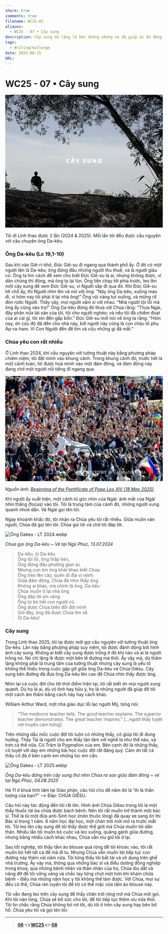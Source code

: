 ```yaml
---
share: true
comments: true
filename: WC25-07
aliases:
  - WC25 - 07 • Cây sung
description: Cây sung dù lặng lẽ bên đường nhưng nó đã giúp ai đó đứng lên và gặp được Chúa
tags:
  - WritingChallenge
date: 2025-08-15
URL:
---
```

# WC25 - 07 • Cây sung  
  
![WC25 - 07-1754914515351.webp](../assets/img/WC25%20-%2007-1754914515351.webp)  
  
Tôi đi Linh thao được 2 lần (2024 & 2025). Mỗi lần tôi đều được cầu nguyện với câu chuyện ông Da-kêu.   
  
### Ông Da-kêu (Lc 19,1-10)  
  
Sau khi vào Giê-ri-khô, Đức Giê-su đi ngang qua thành phố ấy. Ở đó có một người tên là Da-kêu; ông đứng đầu những người thu thuế, và là người giàu có. Ông ta tìm cách để xem cho biết Đức Giê-su là ai, nhưng không được, vì dân chúng thì đông, mà ông ta lại lùn. Ông liền chạy tới phía trước, leo lên một cây sung để xem Đức Giê-su, vì Người sắp đi qua đó. Khi Đức Giê-su tới chỗ ấy, thì Người nhìn lên và nói với ông: “Này ông Da-kêu, xuống mau đi, vì hôm nay tôi phải ở lại nhà ông!” Ông vội vàng tụt xuống, và mừng rỡ đón rước Người. Thấy vậy, mọi người xầm xì với nhau: “Nhà người tội lỗi mà ông ấy cũng vào trọ!” Ông Da-kêu đứng đó thưa với Chúa rằng: “Thưa Ngài, đây phân nửa tài sản của tôi, tôi cho người nghèo; và nếu tôi đã chiếm đoạt của ai cái gì, tôi xin đền gấp bốn.” Đức Giê-su mới nói về ông ta rằng: “Hôm nay, ơn cứu độ đã đến cho nhà này, bởi người này cũng là con cháu tổ phụ Áp-ra-ham. Vì Con Người đến để tìm và cứu những gì đã mất.”  
  
### Chúa yêu con rất nhiều  
  
Ở Linh thao 2024, khi cầu nguyện với tường thuật này bằng phương pháp chiêm niệm, tôi đặt mình vào khung cảnh. Trong khung cảnh đó, trước hết là một cảnh toàn, tôi được hoà mình vào một đám đông, và đám đông này đang chờ một người nổi tiếng đi ngang qua.  
  
![WC25 - 07-1755246143439.webp](../assets/img/WC25%20-%2007-1755246143439.webp)  
  
*Nguồn ảnh: [Beginning of the Pontificate of Pope Leo XIV (18 May 2025)](https://www.vatican.va/content/photogallery/en/eventi/inizio-pontificato-leone-xiv.html)*  
  
Khi người ấy xuất hiện, một cảnh từ góc nhìn của Ngài: ánh mắt của Ngài nhìn thẳng (focus) vào tôi. Tôi là trung tâm của cảnh đó, những người xung quanh nhoè dần. Và Ngài gọi tên tôi.  
  
Ngay khoảnh khắc đó, tôi nhận ra Chúa yêu tôi rất nhiều. Giữa muôn vàn người, Chúa đã gọi tên tôi. Chúa gọi tôi và chờ tôi đáp lời.  
  
![Ông Dakeu - LT 2024.webp](../assets/img/%C3%94ng%20Dakeu%20-%20LT%202024.webp)  
  
*Chúa gọi ông Da-kêu ~ Vẽ tại Ngũ Phúc, 13.07.2024*  
  
> Da-kêu, ôi Da-kêu  
> Ông tội lỗi, ông thấp hèn,  
> Ông đứng đầu phường gian ác  
> Nhưng con tim ông khát khao biết Chúa  
> Ông trèo lên cây, quên đi địa vị mình  
> Giữa đám đông, Chúa đã nhìn thấy ông  
> Không ai khác, mà chính là ông, Da-kêu  
> Chúa muốn ở lại nhà ông  
> Ông đáp lời xin vâng  
> Ông từ bỏ hết con người cũ  
> Ông được Chúa biến đổi đời mình  
> Giờ đây, ông đã được Chúa tìm về.  
> Ôi Da-kêu!  
  
### Cây sung  
  
Trong Linh thao 2025, tôi lại được mời gọi cầu nguyện với tường thuật ông Da-kêu. Lần này bằng phương pháp suy niệm, tôi được đánh động bởi hình ảnh cây sung. Không ai biết cây sung được trồng ở đó khi nào và ai là người trồng nó. Nó chỉ lặng lẽ được một bên lề đường mà thôi. Ấy vậy mà, dù thầm lặng không phải là trung tâm của tường thuật nhưng cây sung là yếu tố không thể thiếu trong cuộc gặp gỡ giữa ông Da-kêu và Chúa Giêsu. Cây sung bên đường đã đưa ông Da-kêu lên cao để Chúa nhìn thấy được ông.  
  
Nhìn lại cả cuộc đời cho tới thời điểm hiện tại, tôi rất biết ơn mọi người xung quanh. Dù họ là ai, dù vô tình hay hữu ý, họ là những người đã giúp đỡ tôi một cách âm thầm bằng cách này hay cách khác.   
  
William Arthur Ward, một nhà giáo dục lỗi lạc người Mỹ, từng nói:  
  
> "The mediocre teacher tells. The good teacher explains. The superior teacher demonstrates. The great teacher inspires." [...người thầy tuyệt vời truyền cảm hứng].  
  
Trên những dấu mốc cuộc đời tôi luôn có những thầy, cô giúp tôi đi đúng hướng. Thầy Tài là người cho em thấy tận tâm với nghề là như thế nào, và hơn cả thế nữa. Cô Trâm là Pygmalion của em. Bên cạnh đó là những thầy, cô tuyệt vời dạy em những bài học cuộc đời rất đáng quý. Cảm ơn tất cả thầy cô đã ở bên cạnh em những lúc em cần.  
  
  
![Ông Dakeu - LT 2025.webp](../assets/img/%C3%94ng%20Dakeu%20-%20LT%202025.webp)  
  
*Ông Da-kêu đứng trên cây sung thử nhìn Chúa ra sao giữa đám đông ~ vẽ tại Ngũ Phúc, 04.08.2025*  
  
Hè 11 ở khoá tĩnh tâm tại Giáo phận, câu hỏi chủ đề năm đó là "Ai là thần tượng của bạn?" --> Đáp: CHÚA GIÊSU.  
  
Câu hỏi này tác động đến tôi rất lớn. Hình ảnh Chúa Giêsu trong tôi là một thầy thuốc tài ba chữa được bách bệnh. Nên tôi rất muốn trở thành một bác sĩ. Thế là từ một đứa anti-Sinh học (môn thuộc lòng) đã quay xe sang ôn thi Bác sĩ trong 1 năm. 6 năm học đại học, một chân trời mới mở ra trước mắt tôi. Tôi leo lên cây sung để tôi thấy được thế giới mà Chúa muốn tôi dấn thân. Nhiều lần tôi muốn bỏ cuộc và leo xuống, quăng gánh giữa đường, nhưng bằng nhiều cách khác nhau, Chúa vẫn níu giữ tôi ở lại.  
  
Sau tốt nghiệp, tôi thấy tấm áo blouse quá rộng để tôi khoác vào, tôi rất muốn bỏ hết tất cả để mà đi tu. Nhưng Chúa vẫn muốn tôi tiếp tục con đường này thêm vài năm nữa. Tôi từng thấy tôi bất tài và vô dụng trên ghế nhà trường. Ấy vậy mà, thông qua những bác sĩ và điều dường đồng nghiệp trong khoa, qua những bệnh nhân và thân nhân của họ, Chúa dìu dắt và nâng đỡ để tôi vững vàng và chắc tay từng chút một hơn khi khám chữa bệnh - điều mà những năm học y tôi không thể làm được. Với Chúa, mọi sự đều có thể, Chúa rèn luyện tôi để tôi có thể mặc vừa tấm áo blouse này.  
  
Tôi vẫn đang leo trên cây sung để thấy chân trời rộng mở mà Chúa mời gọi. Khi tôi nản lòng, Chúa sẽ bổ sức cho tôi, để tôi tiếp tục thêm xíu nữa thôi. Tôi tin chắc rằng Chúa không bỏ rơi tôi, dù tôi ở trên cây sung hay bên bờ hồ. Chúa yêu tôi và gọi tên tôi.  
  
---  
  
> **[06](./WC25-06.md) 👈 [WC25](./WC25.md) 👉 [08](./WC25-08.md)**